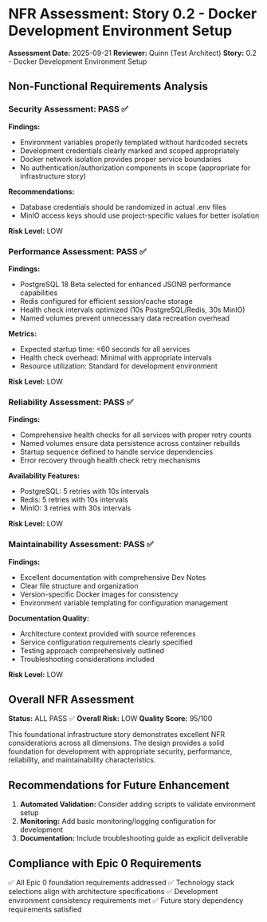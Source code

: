 # NFR Assessment: Story 0.2 - Docker Development Environment Setup

**Assessment Date:** 2025-09-21
**Reviewer:** Quinn (Test Architect)
**Story:** 0.2 - Docker Development Environment Setup

## Non-Functional Requirements Analysis

### Security Assessment: PASS ✅

**Findings:**

- Environment variables properly templated without hardcoded secrets
- Development credentials clearly marked and scoped appropriately
- Docker network isolation provides proper service boundaries
- No authentication/authorization components in scope (appropriate for infrastructure story)

**Recommendations:**

- Database credentials should be randomized in actual .env files
- MinIO access keys should use project-specific values for better isolation

**Risk Level:** LOW

### Performance Assessment: PASS ✅

**Findings:**

- PostgreSQL 18 Beta selected for enhanced JSONB performance capabilities
- Redis configured for efficient session/cache storage
- Health check intervals optimized (10s PostgreSQL/Redis, 30s MinIO)
- Named volumes prevent unnecessary data recreation overhead

**Metrics:**

- Expected startup time: <60 seconds for all services
- Health check overhead: Minimal with appropriate intervals
- Resource utilization: Standard for development environment

**Risk Level:** LOW

### Reliability Assessment: PASS ✅

**Findings:**

- Comprehensive health checks for all services with proper retry counts
- Named volumes ensure data persistence across container rebuilds
- Startup sequence defined to handle service dependencies
- Error recovery through health check retry mechanisms

**Availability Features:**

- PostgreSQL: 5 retries with 10s intervals
- Redis: 5 retries with 10s intervals
- MinIO: 3 retries with 30s intervals

**Risk Level:** LOW

### Maintainability Assessment: PASS ✅

**Findings:**

- Excellent documentation with comprehensive Dev Notes
- Clear file structure and organization
- Version-specific Docker images for consistency
- Environment variable templating for configuration management

**Documentation Quality:**

- Architecture context provided with source references
- Service configuration requirements clearly specified
- Testing approach comprehensively outlined
- Troubleshooting considerations included

**Risk Level:** LOW

## Overall NFR Assessment

**Status:** ALL PASS ✅
**Overall Risk:** LOW
**Quality Score:** 95/100

This foundational infrastructure story demonstrates excellent NFR considerations across all dimensions. The design provides a solid foundation for development with appropriate security, performance, reliability, and maintainability characteristics.

## Recommendations for Future Enhancement

1. **Automated Validation:** Consider adding scripts to validate environment setup
2. **Monitoring:** Add basic monitoring/logging configuration for development
3. **Documentation:** Include troubleshooting guide as explicit deliverable

## Compliance with Epic 0 Requirements

✅ All Epic 0 foundation requirements addressed
✅ Technology stack selections align with architecture specifications
✅ Development environment consistency requirements met
✅ Future story dependency requirements satisfied
